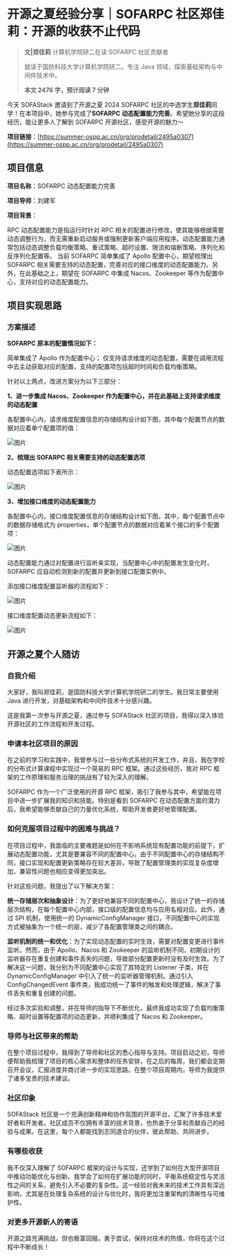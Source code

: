 # 开源之夏经验分享｜SOFARPC 社区郑佳莉：开源的收获不止代码

> **文|郑佳莉**
>  计算机学院研二在读
> SOFARPC 社区贡献者
> 
> 就读于国防科技大学计算机学院研二。专注 Java 领域，探索基础架构与中间件技术中。
> 
> **本文 2476 字，预计阅读 7 分钟**

今天 SOFAStack 邀请到了开源之夏 2024 SOFARPC 社区的中选学生**郑佳莉**同学！在本项目中，她参与完成了 ​**SOFARPC 动态配置能力完善**​。希望她分享的这段经历，能让更多人了解到 SOFARPC 开源社区，感受开源的魅力～

​**项目链接**​：[https://summer-ospp.ac.cn/org/prodetail/2495a0307](https://summer-ospp.ac.cn/org/prodetail/2495a0307)

## 项目信息

​**项目名称**​：SOFARPC 动态配置能力完善

​**项目导师**​：刘建军

​**项目背景**​：

RPC 动态配置能力是指运行时针对 RPC 相关的配置进行修改，使其能够根据需要动态调整行为，而无需重新启动服务或强制更新客户端应用程序。动态配置能力通常包括动态调整负载均衡策略、重试策略、超时设置、限流和熔断策略、序列化和反序列化配置等。
当前 SOFARPC 简单集成了 Apollo 配置中心，期望梳理出 SOFARPC 相关需要支持的动态配置，完善对应的接口维度的动态配置能力。另外，在此基础之上，期望在 SOFARPC 中集成 Nacos、Zookeeper 等作为配置中心，支持对应的动态配置能力。

## 项目实现思路

### 方案描述

**SOFARPC 原本的配置情况如下：**

简单集成了 Apollo 作为配置中心；
仅支持请求维度的动态配置，需要在调用流程中去主动获取对应的配置，支持的配置项包括超时时间和负载均衡策略。

针对以上两点，改进方案分为以下三部分：

**1、进一步集成 Nacos、Zookeeper 作为配置中心，并在此基础上支持请求维度的动态配置**

各配置中心内，请求维度配置信息的存储结构设计如下图，其中每个配置节点的数据对应着单个配置项的值：

![图片](https://img.alicdn.com/imgextra/i1/O1CN01uam04Y1vr6Xyhl4qr_!!6000000006225-0-tps-1080-654.jpg)

**2、梳理出 SOFARPC 相关需要支持的动态配置选项**

动态配置选项如下表所示：

![图片](https://img.alicdn.com/imgextra/i3/O1CN01bTopnq1F8U669LruX_!!6000000000442-0-tps-1048-264.jpg)

**3、增加接口维度的动态配置能力**

各配置中心内，接口维度配置信息的存储结构设计如下图，其中，每个配置节点中的数据存储格式为 properties，单个配置节点的数据对应着某个接口的多个配置项：

![图片](https://img.alicdn.com/imgextra/i4/O1CN01ICkkAC1hBVxddRJ89_!!6000000004239-0-tps-1080-617.jpg)

动态配置能力通过对配置进行监听来实现，当配置中心中的配置发生变化时，SOFARPC 应自动检测到新的配置并更新到接口配置实例中。

添加接口维度配置监听器的流程如下：

![图片](https://img.alicdn.com/imgextra/i3/O1CN01BfI96r1YNZqmoPYHV_!!6000000003047-0-tps-821-320.jpg)

接口维度配置动态更新流程如下：

![图片](https://img.alicdn.com/imgextra/i2/O1CN01kfVMPK20WYrRRGTdr_!!6000000006857-0-tps-760-291.jpg)

## 开源之夏个人随访

### 自我介绍

大家好，我叫郑佳莉，是国防科技大学计算机学院研二的学生。我日常主要使用 Java 进行开发，对基础架构和中间件技术十分感兴趣。

这是我第一次参与开源之夏，通过参与 SOFAStack 社区的项目，我得以深入体验开源社区的工作流程和开发过程。

### 申请本社区项目的原因​

在之前的学习和实践中，我曾参与过一些分布式系统的开发工作，并且，我在学校的分布式计算课程中实现过一个简易的 RPC 框架。通过这些经历，我对 RPC 框架的工作原理和服务治理的挑战有了较为深入的理解。

SOFARPC 作为一个广泛使用的开源 RPC 框架，吸引了我参与其中，希望能在项目中进一步扩展我的知识和技能。特别是看到 SOFARPC 在动态配置方面的潜力后，我希望能够贡献自己的力量优化系统，帮助开发者更好地管理配置。

### 如何克服项目过程中的困难与挑战？

在项目过程中，我面临的主要难题是如何在不影响系统现有配置功能的前提下，扩展动态配置功能，尤其是要兼容不同的配置中心。由于不同配置中心的存储结构不同，接口实现和配置更新策略存在较大差异，导致了配置管理类的实现复杂度增加，兼容性问题也相应变得更加突出。

针对这些问题，我提出了以下解决方案：

​**统一存储层次和抽象设计**​：为了更好地兼容不同的配置中心，我设计了统一的存储层次结构，在每个配置中心内部，接口级的配置信息均与应用名相对应。此外，通过 SPI 机制，使用统一的 DynamicConfigManager 接口，不同配置中心的实现方式被抽象为一个统一的层，减少了各配置管理类之间的耦合。

​**监听机制的统一和优化**​：为了实现动态配置的实时生效，需要对配置变更进行事件监听。然而，由于 Apollo、Nacos 和 Zookeeper 的监听机制不同，初期设计的监听器存在重复创建和事件丢失的问题，导致部分配置更新时没有及时生效。为了解决这一问题，我分别为不同配置中心实现了其特定的 Listener 子类，并在 DynamicConfigManager 中引入了统一的监听器管理机制。通过引入 ConfigChangedEvent 事件类，我成功统一了事件的触发和处理逻辑，解决了事件丢失和重复创建的问题。

经过多次实验和调整，并在导师的指导下不断优化，最终我成功实现了负载均衡策略、超时设置等配置项的动态更新，并顺利集成了 Nacos 和 Zookeeper。

### 导师与社区带来的帮助

在整个项目过程中，我得到了导师和社区的悉心指导与支持。项目启动之初，导师便帮助我梳理了项目的核心需求和整体的任务安排，在之后的每周，我们都会定期召开会议，汇报进度并商讨进一步的实现思路。在整个项目周期内，导师为我提供了诸多宝贵的技术建议。

### 社区印象

SOFAStack 社区是一个充满创新精神和协作氛围的开源平台，汇聚了许多技术爱好者和开发者。社区成员不仅拥有丰富的技术背景，也热衷于分享和贡献自己的经验与成果。在这里，每个人都能找到志同道合的伙伴，彼此帮助、共同进步。

### 有哪些收获

我不仅深入理解了 SOFARPC 框架的设计与实现，还学到了如何在大型开源项目中推动功能优化与创新。我学会了如何在扩展功能的同时，平衡系统稳定性与灵活性之间的关系，避免引入不必要的复杂性。这一经验对我未来的技术工作具有深远影响，尤其是在处理复杂系统的设计与优化时，我将更加注重架构的清晰性与可维护性。

### 对更多开源新人的寄语

开源之路充满挑战，但也极富回报。勇于尝试，保持对技术的热情，你将在这个过程中不断成长！
